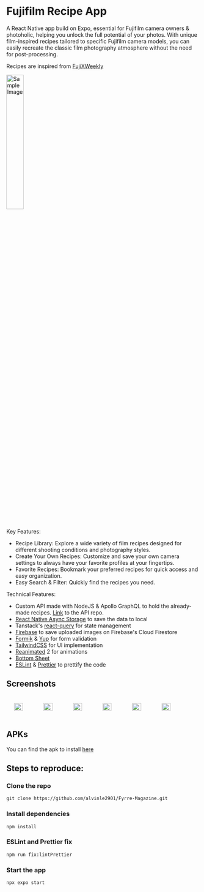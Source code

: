 # Fujifilm Recipe App

A React Native app build on Expo, essential for Fujifilm camera owners & photoholic, helping you unlock the full potential of your photos. With unique film-inspired recipes tailored to specific Fujifilm camera models, you can easily recreate the classic film photography atmosphere without the need for post-processing.

Recipes are inspired from [FujiXWeekly](https://fujixweekly.com/)

<img src="https://i.ibb.co/DC0828r/Screenshot-20241111-153329-Fuji-Recipe-App.jpg" alt="Sample Image" width="30%">

Key Features:
- Recipe Library: Explore a wide variety of film recipes designed for different shooting conditions and photography styles.
- Create Your Own Recipes: Customize and save your own camera settings to always have your favorite profiles at your fingertips.
- Favorite Recipes: Bookmark your preferred recipes for quick access and easy organization.
- Easy Search & Filter: Quickly find the recipes you need.

Technical Features:

- Custom API made with NodeJS & Apollo GraphQL to hold the already-made recipes. [Link](https://github.com/alvinle2901/Fuji-Recipe-BE) to the API repo.
- [React Native Async Storage](https://reactnative.dev/docs/asyncstorage) to save the data to local
- Tanstack's [react-query](https://tanstack.com/query/latest) for state management
- [Firebase](https://firebase.google.com/) to save uploaded images on Firebase's Cloud Firestore
- [Formik](https://formik.org/docs/overview) & [Yup](https://github.com/jquense/yup) for form validation
- [TailwindCSS](https://tailwindcss.com/docs/installation) for UI implementation
- [Reanimated](https://reanimated-beta-docs.swmansion.com/) 2 for animations
- [Bottom Sheet](https://gorhom.github.io/react-native-bottom-sheet/)
- [ESLint](https://eslint.org/) & [Prettier](https://prettier.io/) to prettify the code

## Screenshots

<div style="display: flex; flex-direction: 'row'; padding: 20px;">
<img src="https://i.ibb.co/Y24BRJF/20241114-141622.png" width=30%>
<img src="https://i.ibb.co/Nrc5dt6/20241114-142128.png" width=30%>
<img src="https://i.ibb.co/LSry1z9/20241114-142204.png" width=30%>
<img src="https://i.ibb.co/hgcs6dY/20241114-142145.png" width=30%>
<img src="https://i.ibb.co/VWPGfFs/20241114-142217.png" width=30%>
<img src="https://i.ibb.co/kXdmfpM/20241114-142247.png" width=30%>
</div>

## APKs

You can find the apk to install [here](https://drive.google.com/file/d/1ZE3gAEZ7aEWygPgxAE2wXCyf98-KnT5R/view?usp=sharing)

## Steps to reproduce:

### Clone the repo

```shell
git clone https://github.com/alvinle2901/Fyrre-Magazine.git
```

### Install dependencies

```shell
npm install
```

### ESLint and Prettier fix

```shell
npm run fix:lintPrettier
```

### Start the app

```shell
npx expo start
```
